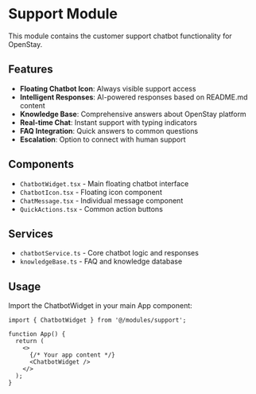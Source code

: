 # Support Module

This module contains the customer support chatbot functionality for OpenStay.

## Features

- **Floating Chatbot Icon**: Always visible support access
- **Intelligent Responses**: AI-powered responses based on README.md content
- **Knowledge Base**: Comprehensive answers about OpenStay platform
- **Real-time Chat**: Instant support with typing indicators
- **FAQ Integration**: Quick answers to common questions
- **Escalation**: Option to connect with human support

## Components

- `ChatbotWidget.tsx` - Main floating chatbot interface
- `ChatbotIcon.tsx` - Floating icon component
- `ChatMessage.tsx` - Individual message component
- `QuickActions.tsx` - Common action buttons

## Services

- `chatbotService.ts` - Core chatbot logic and responses
- `knowledgeBase.ts` - FAQ and knowledge database

## Usage

Import the ChatbotWidget in your main App component:

```tsx
import { ChatbotWidget } from '@/modules/support';

function App() {
  return (
    <>
      {/* Your app content */}
      <ChatbotWidget />
    </>
  );
}
```
